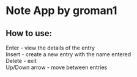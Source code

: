 # Note App by groman1 
## How to use: 
Enter - view the details of the entry\
Insert - create a new entry with the name entered\
Delete - exit\
Up/Down arrow - move between entries
